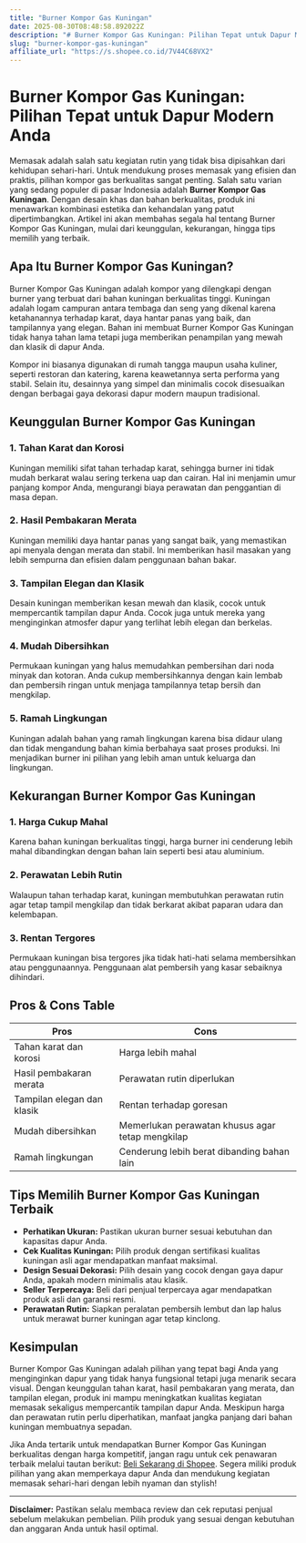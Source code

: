 ```yaml
---
title: "Burner Kompor Gas Kuningan"
date: 2025-08-30T08:48:58.892022Z
description: "# Burner Kompor Gas Kuningan: Pilihan Tepat untuk Dapur Modern Anda..."
slug: "burner-kompor-gas-kuningan"
affiliate_url: "https://s.shopee.co.id/7V44C68VX2"
---
```

# Burner Kompor Gas Kuningan: Pilihan Tepat untuk Dapur Modern Anda

Memasak adalah salah satu kegiatan rutin yang tidak bisa dipisahkan dari kehidupan sehari-hari. Untuk mendukung proses memasak yang efisien dan praktis, pilihan kompor gas berkualitas sangat penting. Salah satu varian yang sedang populer di pasar Indonesia adalah **Burner Kompor Gas Kuningan**. Dengan desain khas dan bahan berkualitas, produk ini menawarkan kombinasi estetika dan kehandalan yang patut dipertimbangkan. Artikel ini akan membahas segala hal tentang Burner Kompor Gas Kuningan, mulai dari keunggulan, kekurangan, hingga tips memilih yang terbaik.

## Apa Itu Burner Kompor Gas Kuningan?

Burner Kompor Gas Kuningan adalah kompor yang dilengkapi dengan burner yang terbuat dari bahan kuningan berkualitas tinggi. Kuningan adalah logam campuran antara tembaga dan seng yang dikenal karena ketahanannya terhadap karat, daya hantar panas yang baik, dan tampilannya yang elegan. Bahan ini membuat Burner Kompor Gas Kuningan tidak hanya tahan lama tetapi juga memberikan penampilan yang mewah dan klasik di dapur Anda.

Kompor ini biasanya digunakan di rumah tangga maupun usaha kuliner, seperti restoran dan katering, karena keawetannya serta performa yang stabil. Selain itu, desainnya yang simpel dan minimalis cocok disesuaikan dengan berbagai gaya dekorasi dapur modern maupun tradisional.

## Keunggulan Burner Kompor Gas Kuningan

### 1. Tahan Karat dan Korosi

Kuningan memiliki sifat tahan terhadap karat, sehingga burner ini tidak mudah berkarat walau sering terkena uap dan cairan. Hal ini menjamin umur panjang kompor Anda, mengurangi biaya perawatan dan penggantian di masa depan.

### 2. Hasil Pembakaran Merata

Kuningan memiliki daya hantar panas yang sangat baik, yang memastikan api menyala dengan merata dan stabil. Ini memberikan hasil masakan yang lebih sempurna dan efisien dalam penggunaan bahan bakar.

### 3. Tampilan Elegan dan Klasik

Desain kuningan memberikan kesan mewah dan klasik, cocok untuk mempercantik tampilan dapur Anda. Cocok juga untuk mereka yang menginginkan atmosfer dapur yang terlihat lebih elegan dan berkelas.

### 4. Mudah Dibersihkan

Permukaan kuningan yang halus memudahkan pembersihan dari noda minyak dan kotoran. Anda cukup membersihkannya dengan kain lembab dan pembersih ringan untuk menjaga tampilannya tetap bersih dan mengkilap.

### 5. Ramah Lingkungan

Kuningan adalah bahan yang ramah lingkungan karena bisa didaur ulang dan tidak mengandung bahan kimia berbahaya saat proses produksi. Ini menjadikan burner ini pilihan yang lebih aman untuk keluarga dan lingkungan.

## Kekurangan Burner Kompor Gas Kuningan

### 1. Harga Cukup Mahal

Karena bahan kuningan berkualitas tinggi, harga burner ini cenderung lebih mahal dibandingkan dengan bahan lain seperti besi atau aluminium.

### 2. Perawatan Lebih Rutin

Walaupun tahan terhadap karat, kuningan membutuhkan perawatan rutin agar tetap tampil mengkilap dan tidak berkarat akibat paparan udara dan kelembapan.

### 3. Rentan Tergores

Permukaan kuningan bisa tergores jika tidak hati-hati selama membersihkan atau penggunaannya. Penggunaan alat pembersih yang kasar sebaiknya dihindari.

## Pros & Cons Table

| **Pros** | **Cons** |
|-------------------------|---------------------------|
| Tahan karat dan korosi | Harga lebih mahal |
| Hasil pembakaran merata | Perawatan rutin diperlukan |
| Tampilan elegan dan klasik | Rentan terhadap goresan |
| Mudah dibersihkan | Memerlukan perawatan khusus agar tetap mengkilap |
| Ramah lingkungan | Cenderung lebih berat dibanding bahan lain |

## Tips Memilih Burner Kompor Gas Kuningan Terbaik

- **Perhatikan Ukuran:** Pastikan ukuran burner sesuai kebutuhan dan kapasitas dapur Anda.
- **Cek Kualitas Kuningan:** Pilih produk dengan sertifikasi kualitas kuningan asli agar mendapatkan manfaat maksimal.
- **Design Sesuai Dekorasi:** Pilih desain yang cocok dengan gaya dapur Anda, apakah modern minimalis atau klasik.
- **Seller Terpercaya:** Beli dari penjual terpercaya agar mendapatkan produk asli dan garansi resmi.
- **Perawatan Rutin:** Siapkan peralatan pembersih lembut dan lap halus untuk merawat burner kuningan agar tetap kinclong.

## Kesimpulan

Burner Kompor Gas Kuningan adalah pilihan yang tepat bagi Anda yang menginginkan dapur yang tidak hanya fungsional tetapi juga menarik secara visual. Dengan keunggulan tahan karat, hasil pembakaran yang merata, dan tampilan elegan, produk ini mampu meningkatkan kualitas kegiatan memasak sekaligus mempercantik tampilan dapur Anda. Meskipun harga dan perawatan rutin perlu diperhatikan, manfaat jangka panjang dari bahan kuningan membuatnya sepadan.

Jika Anda tertarik untuk mendapatkan Burner Kompor Gas Kuningan berkualitas dengan harga kompetitif, jangan ragu untuk cek penawaran terbaik melalui tautan berikut: [Beli Sekarang di Shopee](https://s.shopee.co.id/7V44C68VX2). Segera miliki produk pilihan yang akan memperkaya dapur Anda dan mendukung kegiatan memasak sehari-hari dengan lebih nyaman dan stylish!

---

**Disclaimer:** Pastikan selalu membaca review dan cek reputasi penjual sebelum melakukan pembelian. Pilih produk yang sesuai dengan kebutuhan dan anggaran Anda untuk hasil optimal.